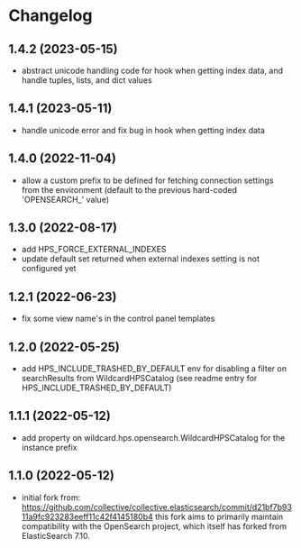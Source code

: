 Changelog
=========

1.4.2 (2023-05-15)
------------------

- abstract unicode handling code for hook when getting index data, and handle
  tuples, lists, and dict values


1.4.1 (2023-05-11)
------------------

- handle unicode error and fix bug in hook when getting index data


1.4.0 (2022-11-04)
------------------

- allow a custom prefix to be defined for fetching connection settings from the
  environment (default to the previous hard-coded 'OPENSEARCH_' value)


1.3.0 (2022-08-17)
------------------

- add HPS_FORCE_EXTERNAL_INDEXES
- update default set returned when external indexes setting is not configured yet


1.2.1 (2022-06-23)
------------------

- fix some view name's in the control panel templates


1.2.0 (2022-05-25)
------------------

- add HPS_INCLUDE_TRASHED_BY_DEFAULT env for disabling a filter on searchResults
  from WildcardHPSCatalog (see readme entry for HPS_INCLUDE_TRASHED_BY_DEFAULT)


1.1.1 (2022-05-12)
------------------

- add property on wildcard.hps.opensearch.WildcardHPSCatalog for the instance prefix


1.1.0 (2022-05-12)
------------------

- initial fork from: https://github.com/collective/collective.elasticsearch/commit/d21bf7b9311a9fc923283eeff11c42f4145180b4
  this fork aims to primarily maintain compatibility with the OpenSearch project, which
  itself has forked from ElasticSearch 7.10.
